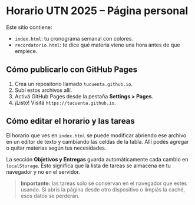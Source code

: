 # Horario UTN 2025 – Página personal

Este sitio contiene:

- `index.html`: tu cronograma semanal con colores.
- `recordatorio.html`: te dice qué materia viene una hora antes de que empiece.

## Cómo publicarlo con GitHub Pages

1. Crea un repositorio llamado `tucuenta.github.io`.
2. Subí estos archivos allí.
3. Activá GitHub Pages desde la pestaña **Settings > Pages**.
4. ¡Listo! Visitá `https://tucuenta.github.io`.


## Cómo editar el horario y las tareas

El horario que ves en `index.html` se puede modificar abriendo ese archivo en un editor de texto y cambiando las celdas de la tabla. Allí podés agregar o quitar materias según tus necesidades.

La sección **Objetivos y Entregas** guarda automáticamente cada cambio en `localStorage`. Esto significa que la lista de tareas se almacena en tu navegador y no en el servidor.

> **Importante:** las tareas solo se conservan en el navegador que estés usando. Si abrís la página desde otro dispositivo o limpiás la caché, esos datos se perderán.
